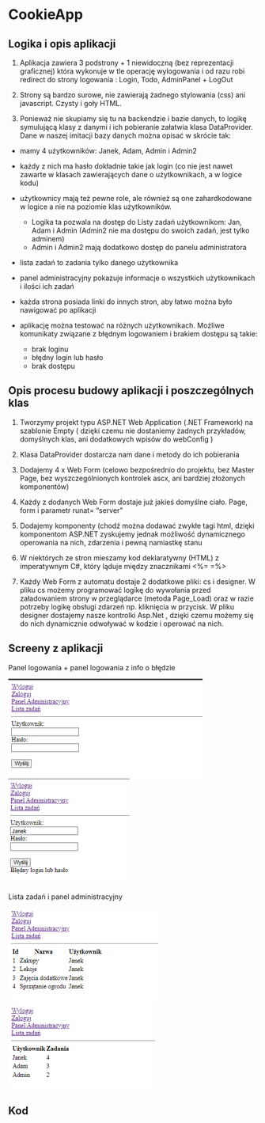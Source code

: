 # CookieApp

 ## Logika i opis aplikacji 

   

   

  1. Aplikacja zawiera 3 podstrony + 1 niewidoczną (bez reprezentacji graficznej) która wykonuje w tle operację wylogowania i od razu robi redirect do strony logowania : Login, Todo, AdminPanel  +  LogOut 

  2. Strony są bardzo surowe, nie zawierają żadnego stylowania (css) ani javascript. Czysty i goły HTML.  

  3. Ponieważ nie skupiamy się tu na backendzie i bazie danych, to logikę symulującą klasy z danymi i ich pobieranie załatwia klasa DataProvider. 
  Dane w naszej imitacji bazy danych można opisać w skrócie tak: 

  - mamy 4 użytkowników: Janek, Adam, Admin i Admin2 
  - każdy z nich ma hasło dokładnie takie jak login (co nie jest nawet zawarte w klasach zawierających dane o użytkownikach, a w logice kodu) 
  - użytkownicy mają też pewne role, ale również są one zahardkodowane w logice a nie na poziomie klas użytkowników.  
    - Logika ta pozwala na dostęp do Listy zadań użytkownikom: Jan, Adam i Admin (Admin2 nie ma dostępu do swoich zadań, jest tylko adminem) 
    - Admin i Admin2 mają dodatkowo dostęp do panelu administratora 

  - lista zadań to zadania tylko danego użytkownika 
  - panel administracyjny pokazuje informacje o wszystkich użytkownikach i ilości ich zadań 
  - każda strona posiada linki do innych stron, aby łatwo można było nawigować po aplikacji 
  - aplikację można testować na różnych użytkownikach. Możliwe komunikaty związane z błędnym logowaniem i brakiem dostępu są takie: 
    - brak loginu 
    - błędny login lub hasło 
    - brak dostępu 

## Opis procesu budowy aplikacji i poszczególnych klas 

1. Tworzymy projekt typu ASP.NET Web Application (.NET Framework) na szablonie Empty ( dzięki czemu nie dostaniemy żadnych przykładów, domyślnych klas, ani dodatkowych wpisów do webConfig ) 

2. Klasa DataProvider dostarcza nam dane i metody do ich pobierania 

3. Dodajemy 4 x Web Form (celowo bezpośrednio do projektu, bez Master Page, bez wyszczególnionych kontrolek ascx, ani bardziej złożonych komponentów) 

4. Każdy z dodanych Web Form dostaje już jakieś domyślne ciało. Page, form i parametr runat= “server” 

5. Dodajemy komponenty (chodź można dodawać zwykłe tagi html, dzięki komponentom ASP.NET zyskujemy jednak możliwość dynamicznego operowania na nich, zdarzenia i pewną namiastkę stanu 

6. W niektórych ze stron mieszamy kod deklaratywny (HTML) z imperatywnym C#, który ląduje między znacznikami <%= =%> 

7. Każdy Web Form z automatu dostaje 2 dodatkowe pliki: cs i designer. W pliku cs możemy programować logikę do wywołania przed załadowaniem strony w przeglądarce (metoda Page_Load) oraz w razie potrzeby logikę obsługi zdarzeń np. kliknięcia w przycisk. W pliku designer dostajemy nasze kontrolki Asp.Net , dzięki czemu możemy się do nich dynamicznie odwoływać w kodzie i operować na nich. 

## Screeny z aplikacji

Panel logowania + panel logowania z info o błędzie
<p float="left">
  <img src="../IMG/logowanie1.PNG"/>
  <img src="../IMG/logowanie2.PNG"/> 
</p>

Lista zadań i panel administracyjny
<p float="left">
  <img src="../IMG/lista1.PNG"/>
  <img src="../IMG/admin1.PNG"/> 
</p>

## Kod
